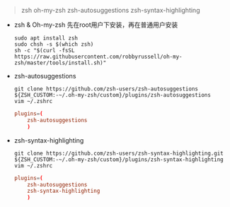 > zsh oh-my-zsh zsh-autosuggestions zsh-syntax-highlighting

- zsh & Oh-my-zsh
先在root用户下安装，再在普通用户安装
    ```shell
    sudo apt install zsh
    sudo chsh -s $(which zsh)
    sh -c "$(curl -fsSL https://raw.githubusercontent.com/robbyrussell/oh-my-zsh/master/tools/install.sh)"
    ```
- zsh-autosuggestions
    ```shell
    git clone https://github.com/zsh-users/zsh-autosuggestions ${ZSH_CUSTOM:-~/.oh-my-zsh/custom}/plugins/zsh-autosuggestions
    vim ~/.zshrc
    ```
    ```conf
    plugins=(
        zsh-autosuggestions
        )
    ```
- zsh-syntax-highlighting
    ```shell
    git clone https://github.com/zsh-users/zsh-syntax-highlighting.git ${ZSH_CUSTOM:-~/.oh-my-zsh/custom}/plugins/zsh-syntax-highlighting
    vim ~/.zshrc
    ```
    ```conf
    plugins=(
        zsh-autosuggestions
        zsh-syntax-highlighting
        )
    ```